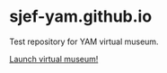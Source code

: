 # sjef-yam.github.io
Test repository for YAM virtual museum.


<a href="root/yam-virtual-museum.html">Launch virtual museum!</a>

